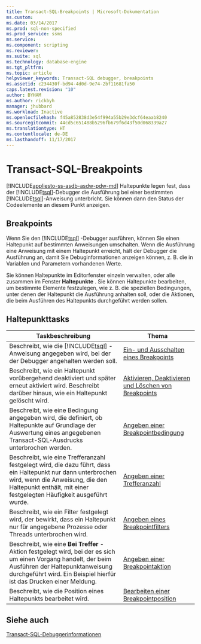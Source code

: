 ```yaml
---
title: Transact-SQL-Breakpoints | Microsoft-Dokumentation
ms.custom: 
ms.date: 03/14/2017
ms.prod: sql-non-specified
ms.prod_service: ssms
ms.service: 
ms.component: scripting
ms.reviewer: 
ms.suite: sql
ms.technology: database-engine
ms.tgt_pltfrm: 
ms.topic: article
helpviewer_keywords: Transact-SQL debugger, breakpoints
ms.assetid: c234430f-bd94-4d0d-9e74-2bf11681fa50
caps.latest.revision: "10"
author: BYHAM
ms.author: rickbyh
manager: jhubbard
ms.workload: Inactive
ms.openlocfilehash: f45a852838d3e54f994a55b29e3dcf64eaab8240
ms.sourcegitcommit: 44cd5c651488b5296fb679f6d43f50d068339a27
ms.translationtype: HT
ms.contentlocale: de-DE
ms.lasthandoff: 11/17/2017
---
```

# <a name="transact-sql-breakpoints"></a>Transact-SQL-Breakpoints
[!INCLUDE[appliesto-ss-asdb-asdw-pdw-md](../../includes/appliesto-ss-asdb-asdw-pdw-md.md)] Haltepunkte legen fest, dass der [!INCLUDE[tsql](../../includes/tsql-md.md)]-Debugger die Ausführung bei einer bestimmten [!INCLUDE[tsql](../../includes/tsql-md.md)]-Anweisung unterbricht. Sie können dann den Status der Codeelemente an diesem Punkt anzeigen.  
  
## <a name="breakpoints"></a>Breakpoints  
 Wenn Sie den [!INCLUDE[tsql](../../includes/tsql-md.md)] -Debugger ausführen, können Sie einen Haltepunkt auf bestimmten Anweisungen umschalten. Wenn die Ausführung eine Anweisung mit einem Haltepunkt erreicht, hält der Debugger die Ausführung an, damit Sie Debuginformationen anzeigen können, z. B. die in Variablen und Parametern vorhandenen Werte.  
  
 Sie können Haltepunkte im Editorfenster einzeln verwalten, oder alle zusammen im Fenster **Haltepunkte** . Sie können Haltepunkte bearbeiten, um bestimmte Elemente festzulegen, wie z. B. die speziellen Bedingungen, unter denen der Haltepunkt die Ausführung anhalten soll, oder die Aktionen, die beim Ausführen des Haltepunkts durchgeführt werden sollen.  
  
## <a name="breakpoint-tasks"></a>Haltepunkttasks  
  
|Taskbeschreibung|Thema|  
|----------------------|-----------|  
|Beschreibt, wie die [!INCLUDE[tsql](../../includes/tsql-md.md)] -Anweisung angegeben wird, bei der der Debugger angehalten werden soll.|[Ein- und Ausschalten eines Breakpoints](../../relational-databases/scripting/toggle-a-breakpoint.md)|  
|Beschreibt, wie ein Haltepunkt vorübergehend deaktiviert und später erneut aktiviert wird. Beschreibt darüber hinaus, wie ein Haltepunkt gelöscht wird.|[Aktivieren, Deaktivieren und Löschen von Breakpoints](../../relational-databases/scripting/enable-disable-and-delete-breakpoints.md)|  
|Beschreibt, wie eine Bedingung angegeben wird, die definiert, ob Haltepunkte auf Grundlage der Auswertung eines angegebenen Transact-SQL-Ausdrucks unterbrochen werden.|[Angeben einer Breakpointbedingung](../../relational-databases/scripting/specify-a-breakpoint-condition.md)|  
|Beschreibt, wie eine Trefferanzahl festgelegt wird, die dazu führt, dass ein Haltepunkt nur dann unterbrochen wird, wenn die Anweisung, die den Haltepunkt enthält, mit einer festgelegten Häufigkeit ausgeführt wurde.|[Angeben einer Trefferanzahl](../../relational-databases/scripting/specify-a-hit-count.md)|  
|Beschreibt, wie ein Filter festgelegt wird, der bewirkt, dass ein Haltepunkt nur für angegebene Prozesse oder Threads unterbrochen wird.|[Angeben eines Breakpointfilters](../../relational-databases/scripting/specify-a-breakpoint-filter.md)|  
|Beschreibt, wie eine **Bei Treffer** -Aktion festgelegt wird, bei der es sich um einen Vorgang handelt, der beim Ausführen der Haltepunktanweisung durchgeführt wird. Ein Beispiel hierfür ist das Drucken einer Meldung.|[Angeben einer Breakpointaktion](../../relational-databases/scripting/specify-a-breakpoint-action.md)|  
|Beschreibt, wie die Position eines Haltepunkts bearbeitet wird.|[Bearbeiten einer Breakpointposition](../../relational-databases/scripting/edit-a-breakpoint-location.md)|  
  
## <a name="see-also"></a>Siehe auch  
 [Transact-SQL-Debuggerinformationen](../../relational-databases/scripting/transact-sql-debugger-information.md)  
  
  
